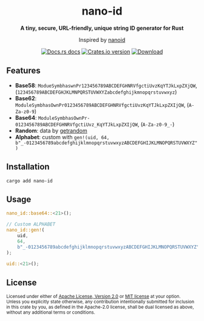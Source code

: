 <h1 align="center">nano-id</h1>

<div align="center">
  <p>
    <strong>A tiny, secure, URL-friendly, unique string ID generator for Rust</strong>
  </p>
  <p>Inspired by <a href="https://github.com/ai/nanoid">nanoid</a></p>
</div>

<div align="center">
  <!-- Docs.rs docs -->
  <a href="https://docs.rs/nano-id">
    <img src="https://img.shields.io/badge/docs-latest-blue.svg?style=flat-square"
      alt="Docs.rs docs" /></a>
  <!-- Crates version -->
  <a href="https://crates.io/crates/nano-id">
    <img src="https://img.shields.io/crates/v/nano-id.svg?style=flat-square"
    alt="Crates.io version" /></a>
  <!-- Downloads -->
  <a href="https://crates.io/crates/nano-id">
    <img src="https://img.shields.io/crates/d/nano-id.svg?style=flat-square"
      alt="Download" /></a>
</div>

## Features

* **Base58**: `ModueSymbhaswnPr123456789ABCDEFGHNRVfgctiUvzKqYTJkLxpZXjQW`, (`123456789ABCDEFGHJKLMNPQRSTUVWXYZabcdefghijkmnopqrstuvwxyz`)
* **Base62**: `ModuleSymbhasOwnPr0123456789ABCDEFGHNRVfgctiUvzKqYTJkLxpZXIjQW`, (`A-Za-z0-9`)
* **Base64**: `ModuleSymbhasOwnPr-0123456789ABCDEFGHNRVfgctiUvz_KqYTJkLxpZXIjQW`, (`A-Za-z0-9_-`)
* **Random**: data by [getrandom][]
* **Alphabet**: custom with `gen!(uid, 64, b"_-0123456789abcdefghijklmnopqrstuvwxyzABCDEFGHIJKLMNOPQRSTUVWXYZ")`

## Installation

```shell
cargo add nano-id
```

## Usage

```rust
nano_id::base64::<21>();

// Custom ALPHABET
nano_id::gen!(
    uid,
    64,
    b"_-0123456789abcdefghijklmnopqrstuvwxyzABCDEFGHIJKLMNOPQRSTUVWXYZ"
);

uid::<21>();
```

## License

<sup>
Licensed under either of <a href="LICENSE-APACHE">Apache License, Version
2.0</a> or <a href="LICENSE-MIT">MIT license</a> at your option.
</sup>

<br>

<sub>
Unless you explicitly state otherwise, any contribution intentionally submitted
for inclusion in this crate by you, as defined in the Apache-2.0 license, shall
be dual licensed as above, without any additional terms or conditions.
</sub>

[getrandom]: https://github.com/rust-random/getrandom
